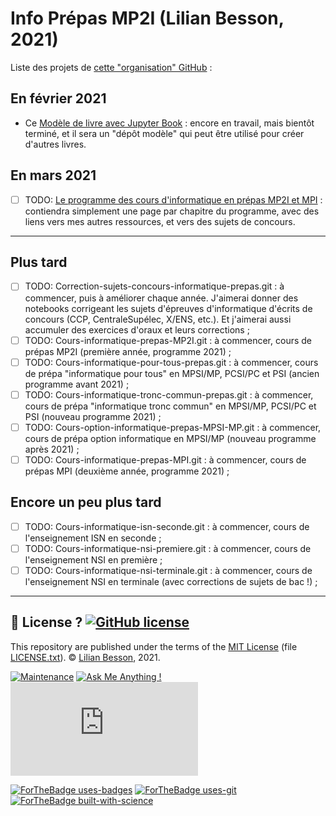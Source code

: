 # Info Prépas MP2I (Lilian Besson, 2021)

Liste des projets de [cette "organisation" GitHub](https://github.com/Info-Prepas-MP2I) :

## En février 2021

- Ce [Modèle de livre avec Jupyter Book](https://github.com/Info-Prepas-MP2I/Modele-de-livre-avec-Jupyter-Book.git) : encore en travail, mais bientôt terminé, et il sera un "dépôt modèle" qui peut être utilisé pour créer d'autres livres.

## En mars 2021

- [ ] TODO: [Le programme des cours d'informatique en prépas MP2I et MPI](https://github.com/Info-Prepas-MP2I/Programme-informatique-prepas-MP2I.git) : contiendra simplement une page par chapitre du programme, avec des liens vers mes autres ressources, et vers des sujets de concours.

----

## Plus tard

- [ ] TODO: Correction-sujets-concours-informatique-prepas.git : à commencer, puis à améliorer chaque année. J'aimerai donner des notebooks corrigeant les sujets d'épreuves d'informatique d'écrits de concours (CCP, CentraleSupélec, X/ENS, etc.). Et j'aimerai aussi accumuler des exercices d'oraux et leurs corrections ;
- [ ] TODO: Cours-informatique-prepas-MP2I.git : à commencer, cours de prépas MP2I (première année, programme 2021) ;
- [ ] TODO: Cours-informatique-pour-tous-prepas.git : à commencer, cours de prépa "informatique pour tous" en MPSI/MP, PCSI/PC et PSI (ancien programme avant 2021) ;
- [ ] TODO: Cours-informatique-tronc-commun-prepas.git : à commencer, cours de prépa "informatique tronc commun" en MPSI/MP, PCSI/PC et PSI (nouveau programme 2021) ;
- [ ] TODO: Cours-option-informatique-prepas-MPSI-MP.git : à commencer, cours de prépa option informatique en MPSI/MP (nouveau programme après 2021) ;
- [ ] TODO: Cours-informatique-prepas-MPI.git : à commencer, cours de prépas MPI (deuxième année, programme 2021) ;

## Encore un peu plus tard

- [ ] TODO: Cours-informatique-isn-seconde.git : à commencer, cours de l'enseignement ISN en seconde ;
- [ ] TODO: Cours-informatique-nsi-premiere.git : à commencer, cours de l'enseignement NSI en première ;
- [ ] TODO: Cours-informatique-nsi-terminale.git : à commencer, cours de l'enseignement NSI en terminale (avec corrections de sujets de bac !) ;

---

## :scroll: License ? [![GitHub license](https://img.shields.io/github/license/Info-Prepas-MP2I/Info-Prepas-MP2I.github.io.svg)](https://github.com/Info-Prepas-MP2I/Info-Prepas-MP2I.github.io/blob/master/LICENSE.txt)
This repository are published under the terms of the [MIT License](https://lbesson.mit-license.org/) (file [LICENSE.txt](LICENSE.txt)).
© [Lilian Besson](https://GitHub.com/Info-Prepas-MP2I), 2021.

[![Maintenance](https://img.shields.io/badge/Maintained%3F-yes-green.svg)](https://GitHub.com/Info-Prepas-MP2I/Info-Prepas-MP2I.github.io/graphs/commit-activity)
[![Ask Me Anything !](https://img.shields.io/badge/Ask%20me-anything-1abc9c.svg)](https://GitHub.com/Info-Prepas-MP2I/ama)
[![Analytics](https://ga-beacon.appspot.com/UA-38514290-17/github.com/Info-Prepas-MP2I/Info-Prepas-MP2I.github.io/README.md?pixel)](https://GitHub.com/Info-Prepas-MP2I/Info-Prepas-MP2I.github.io/)

[![ForTheBadge uses-badges](http://ForTheBadge.com/images/badges/uses-badges.svg)](http://ForTheBadge.com)
[![ForTheBadge uses-git](http://ForTheBadge.com/images/badges/uses-git.svg)](https://GitHub.com/)
[![ForTheBadge built-with-science](http://ForTheBadge.com/images/badges/built-with-science.svg)](https://GitHub.com/Info-Prepas-MP2I/)
